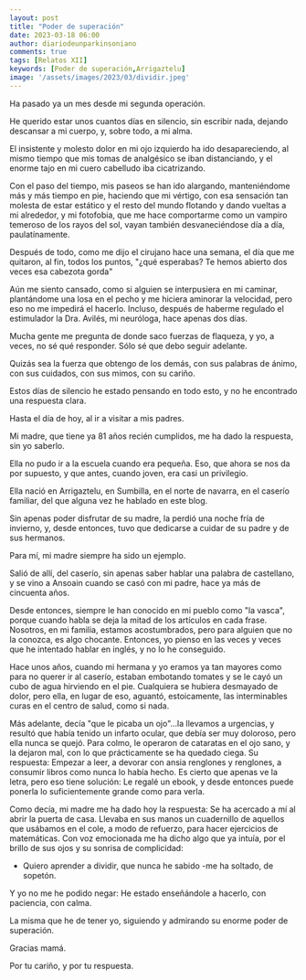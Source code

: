 ```yaml
---
layout: post
title: "Poder de superación"
date: 2023-03-18 06:00
author: diariodeunparkinsoniano
comments: true
tags: [Relatos XII] 
keywords: [Poder de superación,Arrigaztelu]
image: '/assets/images/2023/03/dividir.jpeg'
---
```

Ha pasado ya un mes desde mi segunda operación.

He querido estar unos cuantos días en silencio, sin escribir nada, dejando descansar a mi cuerpo, y, sobre todo, a mi alma.

El insistente y molesto dolor en mi ojo izquierdo ha ido desapareciendo, al mismo tiempo que mis tomas de analgésico se iban distanciando, y el enorme tajo en mi cuero cabelludo iba cicatrizando.

Con el paso del tiempo, mis paseos se han ido alargando, manteniéndome más y más tiempo en pie, haciendo que mi vértigo, con esa sensación tan molesta de estar estático y el resto del mundo flotando y dando vueltas a mi alrededor, y mi fotofobia, que me hace comportarme como un vampiro temeroso de los rayos del sol, vayan también desvaneciéndose día a día, paulatínamente.

Después de todo, como me dijo el cirujano hace una semana, el día que me quitaron, al fin, todos los puntos, "¿qué esperabas? Te hemos abierto dos veces esa cabezota gorda"

Aún me siento cansado, como si alguien se interpusiera en mi caminar, plantándome una losa en el pecho y me hiciera aminorar la velocidad, pero eso no me impedirá el hacerlo. Incluso, después de haberme regulado el estimulador la Dra. Avilés, mi neuróloga, hace apenas dos días.

Mucha gente me pregunta de donde saco fuerzas de flaqueza, y yo, a veces, no sé qué responder.
Sólo sé que debo seguir adelante.

Quizás sea la fuerza que obtengo de los demás, con sus palabras de ánimo, con sus cuidados, con sus mimos, con su cariño.

Estos días de silencio he estado pensando en todo esto, y no he encontrado una respuesta clara.

Hasta el día de hoy, al ir a visitar a mis padres.

Mi madre, que tiene ya 81 años recién cumplidos, me ha dado la respuesta, sin yo saberlo.

Ella no pudo ir a la escuela cuando era pequeña. Eso, que ahora se nos da por supuesto, y que antes, cuando joven, era casi un privilegio.

Ella nació en Arrigaztelu, en Sumbilla, en el norte de navarra, en el caserío familiar, del que alguna vez he hablado en este blog.

Sin apenas poder disfrutar de su madre, la perdió una noche fría de invierno, y, desde entonces, tuvo que dedicarse a cuidar de su padre y de sus hermanos.

Para mí, mi madre siempre ha sido un ejemplo.

Salió de allí, del caserío, sin apenas saber hablar una palabra de castellano, y se vino a Ansoain cuando se casó con mi padre, hace ya más de cincuenta años.


Desde entonces, siempre le han conocido en mi pueblo como "la vasca", porque cuando habla se deja la mitad de los artículos en cada frase.
Nosotros, en mi familia, estamos acostumbrados, pero para alguien que no la conozca, es algo chocante.
Entonces, yo pienso en las veces y veces que he intentado hablar en inglés, y no lo he conseguido.

Hace unos años, cuando mi hermana y yo eramos ya tan mayores como para no querer ir al caserío, estaban embotando tomates y se le cayó un cubo de agua hirviendo en el pie. Cualquiera se hubiera desmayado de dolor, pero ella, en lugar de eso, aguantó, estoicamente, las interminables curas en el centro de salud, como si nada.

Más adelante, decía "que le picaba un ojo"...la llevamos a urgencias, y resultó que había tenido un infarto ocular, que debía ser muy doloroso, pero ella nunca se quejó. Para colmo, le operaron de cataratas en el ojo sano, y la dejaron mal, con lo que prácticamente se ha quedado ciega. Su respuesta: Empezar a leer, a devorar con ansia renglones y renglones, a consumir libros como nunca lo había hecho. Es cierto que apenas ve la letra, pero eso tiene solución: Le regalé un ebook, y desde entonces puede ponerla lo suficientemente grande como para verla.

Como decía, mi madre me ha dado hoy la respuesta: Se ha acercado a mí al abrir la puerta de casa. Llevaba en sus manos un cuadernillo de aquellos que usábamos en el cole, a modo de refuerzo, para hacer ejercicios de matemáticas.
Con voz emocionada me ha dicho algo que ya intuía, por el brillo de sus ojos y su sonrisa de complicidad:

- Quiero aprender a dividir, que nunca he sabido -me ha soltado, de sopetón.

Y yo no me he podido negar: He estado enseñándole a hacerlo, con paciencia, con calma.

La misma que he de tener yo, siguiendo y admirando su enorme poder de superación.

Gracias mamá.

Por tu cariño, y por tu respuesta.